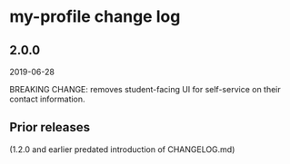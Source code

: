 # my-profile change log

## 2.0.0

2019-06-28

BREAKING CHANGE: removes student-facing UI for self-service on their contact
information.

## Prior releases

(1.2.0 and earlier predated introduction of CHANGELOG.md)

